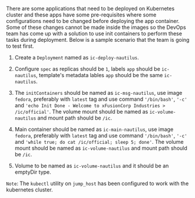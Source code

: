 There are some applications that need to be deployed on Kubernetes cluster and these apps have some pre-requisites where some configurations need to be changed before deploying the app container. Some of these changes cannot be made inside the images so the DevOps team has come up with a solution to use init containers to perform these tasks during deployment. Below is a sample scenario that the team is going to test first.



1. Create a `Deployment` named as `ic-deploy-nautilus`.


2. Configure `spec` as replicas should be `1`, labels `app` should be `ic-nautilus`, template's metadata lables `app` should be the same `ic-nautilus`.


3. The `initContainers` should be named as `ic-msg-nautilus`, use image `fedora`, preferably with `latest` tag and use command `'/bin/bash'`, `'-c'` and `'echo Init Done - Welcome to xFusionCorp Industries > /ic/official'`. The volume mount should be named as `ic-volume-nautilus` and mount path should be `/ic`.


4. Main container should be named as `ic-main-nautilus`, use image `fedora`, preferably with `latest` tag and use command `'/bin/bash'`, `'-c'` and `'while true; do cat /ic/official; sleep 5; done'`. The volume mount should be named as `ic-volume-nautilus` and mount path should be `/ic`.


5. Volume to be named as `ic-volume-nautilus` and it should be an emptyDir type.


`Note`: The `kubectl` utility on `jump_host` has been configured to work with the kubernetes cluster.